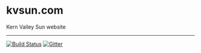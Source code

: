 # kvsun.com
Kern Valley Sun website
- - -

[![Build Status](https://travis-ci.org/KVSun/kvsun.com.svg?branch=master)](https://travis-ci.org/KVSun/kvsun.com)
[![Gitter](https://badges.gitter.im/KernValleySun/kvsun.com.svg)](https://gitter.im/KernValleySun/kvsun.com?utm_source=badge&utm_medium=badge&utm_campaign=pr-badge&utm_content=badge)
